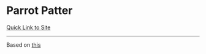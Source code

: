 <h1>Parrot Patter</h1>
<a href="https://kresky.github.io/ita-projects/1st-Semester/Portfolio/portfolio-3-webtech/parrot-patter/">Quick Link to Site</a>
<hr>
Based on <a href="https://nicklasdean.gitbook.io/ita2023-1.-semester/portfolio-projects/03-webtechnology#cookie-clicker-inspired-game">this</a>